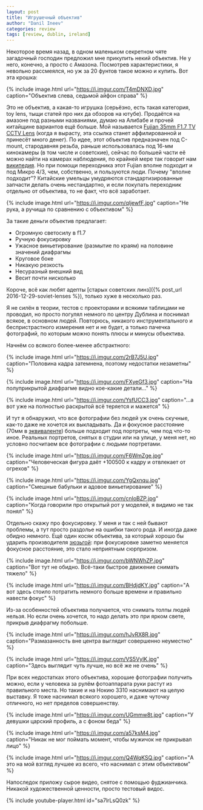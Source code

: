 ```yaml
---
layout: post
title: "Игрушечный объектив"
author: "Danil Ineev"
categories: review
tags: [review, dublin, ireland]
---
```


Некоторое время назад, в одном маленьком секретном чяте загадочный господин предложил мне прикупить некий объектив. Не у него, конечно, а просто с Амазона. Посмотрев характеристики, я невольно рассмеялся, но уж за 20 фунтов такое можно и купить. Вот эта крошка:

{% include image.html url="https://i.imgur.com/T4mDNXD.jpg" caption="Объектив слева, седьмой айфон справа" %}

Это не объектив, а какая-то игрушка (серьёзно, есть такая категория, toy lens, тыщи статей про них да обзоров на ютубе). Продаётся на амазоне под разными названиями, думаю на Алибабе и прочей китайщине вариантов ещё больше. Мой называется [Fujian 35mm F1.7 TV CCTV Lens](https://www.amazon.co.uk/Mount-Adapter-Olympus-Panasonic-Lumix/dp/B008H2HNFI/) (когда я вырасту, эта ссылка станет аффилированной и принесёт много денег). По идее, этот объектив предназначен под C-mount, стародавняя резьба, раньше использовалась под 16-мм кинокамеры (в том числе и советские), сейчас по большей части её можно найти на камерах наблюдения, по крайней мере так говорит нам [википедия](https://ru.wikipedia.org/wiki/%D0%A0%D0%B5%D0%B7%D1%8C%D0%B1%D0%BE%D0%B2%D0%BE%D0%B5_%D1%81%D0%BE%D0%B5%D0%B4%D0%B8%D0%BD%D0%B5%D0%BD%D0%B8%D0%B5_%D1%82%D0%B8%D0%BF_%D0%A1). Но при помощи переходника этот Fujian вполне подходит и под Микро 4/3, чем, собственно, и пользуются люди. Почему "вполне подходит"? Китайские умельцы умудряются стандартизированные запчасти делать очень нестандартно, и если покупать переходник отдельно от объектива, то не факт, что всё заработает.

{% include image.html url="https://i.imgur.com/qljewfF.jpg" caption="Не рука, а ручища по сравнению с объективом" %}

За такие деньги объектив предлагает:

- Огромную светосилу в f1.7
- Ручную фокусировку
- Ужасное виньетирование (размытие по краям) на половине значений диафрагмы
- Круговое боке
- Никакую резкость
- Несуразный внешний вид
- Весит почти нисколько

Короче, всё как любят адепты [старых советских линз]({% post_url 2016-12-29-soviet-lenses %}), только хуже в несколько раз. 

Я не силён в теории, тестов с проекторами и всякими таблицами не проводил, но просто погулял немного по центру Дублина и поснимал всякое, в основном людей. Повторюсь, никакого инструментального и беспристрастного измерения нет и не будет, а только пачечка фотографий, по которым можно понять плюсы и минусы объектива.

Начнём со всякого более-менее абстрактного:

{% include image.html url="https://i.imgur.com/2rB7J5U.jpg" caption="Половина кадра затемнена, поэтому недостатки незаметны" %}

{% include image.html url="https://i.imgur.com/FXyeGf3.jpg" caption="На полуприкрытой диафрагме видно кое-какие детали…" %}

{% include image.html url="https://i.imgur.com/YsfUCC3.jpg" caption="…а вот уже на полностью раскрытой всё теряется и мажется" %}

И тут я обнаружил, что все фотографии без людей уж очень скучные, как-то даже не хочется их выкладывать. Да и фокусное расстояние (70мм в [эквиваленте](https://ru.wikipedia.org/wiki/%D0%AD%D0%BA%D0%B2%D0%B8%D0%B2%D0%B0%D0%BB%D0%B5%D0%BD%D1%82%D0%BD%D0%BE%D0%B5_%D1%84%D0%BE%D0%BA%D1%83%D1%81%D0%BD%D0%BE%D0%B5_%D1%80%D0%B0%D1%81%D1%81%D1%82%D0%BE%D1%8F%D0%BD%D0%B8%D0%B5)) больше подходит под портреты, чем под что-то иное. Реальных портретов, снятых в студии или на улице, у меня нет, но условно посчитаем все фотографии с людьми портретами.

{% include image.html url="https://i.imgur.com/F6WmZge.jpg" caption="Человеческая фигура даёт +100500 к кадру и отвлекает от огрехов" %}

{% include image.html url="https://i.imgur.com/YgQxnqu.jpg" caption="Смешные бабульки и адовое виньетирование" %}

{% include image.html url="https://i.imgur.com/cnIoBZP.jpg" caption="Когда говорили про открытый рот у моделей, я видимо не так понял" %}

Отдельно скажу про фокусировку. У меня и так с ней бывают проблемы, а тут просто раздолье на ошибки такого рода. И иногда даже обидно немного. Ещё один косяк объектива, за который хорошо бы ударить производителя [зюзьгой](http://bump.ru/resources/000/000/000/000/105/105940_620xNone.jpg): при фокусировке заметно меняется фокусное расстояние, это стало неприятным сюрпризом.


{% include image.html url="https://i.imgur.com/bWNWhZP.jpg" caption="Вот тут не обидно. Всё-таки быстрое движение снимать тяжело" %}

{% include image.html url="https://i.imgur.com/BHdjdKY.jpg" caption="А вот здесь стоило потратить немного больше времени и правильно навести фокус" %}

Из-за особенностей объектива получается, что снимать толпы людей нельзя. Но если очень хочется, то надо делать это при ярком свете, прикрыв диафрагму побольше.

{% include image.html url="https://i.imgur.com/hJvRX8R.jpg" caption="Размазанность вне центра выглядит совершенно неуместно" %}

{% include image.html url="https://i.imgur.com/VS5VylK.jpg" caption="Здесь выглядит чуть лучше, но всё же не очень" %}

При всех недостатках этого объектива, хорошие фотографии получить можно, если у человека за рулём фотоаппарата руки растут из правильного места. Но такие и на Нокию 3310 наснимают на целую выставку. Я тоже наснимал всякого хорошего, и даже чуточку отличного, но нет пределов совершенству. 

{% include image.html url="https://i.imgur.com/UGmmw8t.jpg" caption="У девушки царский профиль, а с фоном беда" %}

{% include image.html url="https://i.imgur.com/a57ksM4.jpg" caption="Никак не мог поймать момент, чтобы мужичок не прикрывал лицо" %}

{% include image.html url="https://i.imgur.com/Q4WqKSQ.jpg" caption="А это на мой взгляд лучшее из всего, что наснимал с этим объективом" %}

Напоследок приложу сырое видео, снятое с помощью фуджианчика. Никакой художественной ценности, просто тестовый видос.

{% include youtube-player.html id="sa7lrLsQ0zk" %}
